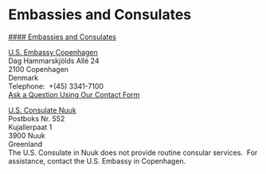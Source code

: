 # Embassies and Consulates

[#### Embassies and Consulates](javascript:void(0); "Embassies and Consulates")

[U.S. Embassy Copenhagen](https://dk.usembassy.gov/)  
Dag Hammarskjölds Allé 24  
2100 Copenhagen  
Denmark  
Telephone:  +(45) 3341-7100   
[Ask a Question Using Our Contact Form](https://forms.office.com/pages/responsepage.aspx?id=dFDPZv5a0UimkaErISH0S8GhIEv1zW5LnJtoopi5oMtUNkU4R0VRMUVGMTRSUEZRMzNPSTgwUFJVNS4u)

[U.S. Consulate Nuuk](http://dk.usembassy.gov/)  
Postboks Nr. 552  
Kujallerpaat 1  
3900 Nuuk  
Greenland  
The U.S. Consulate in Nuuk does not provide routine consular services.  For assistance, contact the U.S. Embassy in Copenhagen.